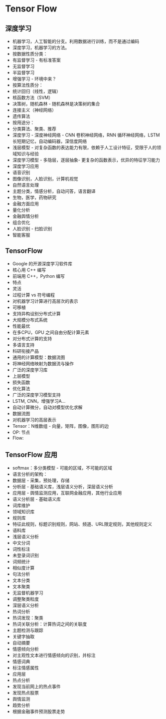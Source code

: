 # Tensor Flow

## 深度学习

- 机器学习，人工智能的分支。利用数据进行训练，而不是通过编码
- 深度学习，机器学习的方法。
- 按数据性质分类：
 - 有监督学习 - 有标准答案
 - 无监督学习
 - 半监督学习
 - 增强学习 - 环境中来？
- 按算法性质分：
 - 统计回归（线性，逻辑）
 - 核函数方法（SVM）
 - 决策树，随机森林 - 随机森林是决策树的集合
 - 连接主义（神经网络）
 - 遗传算法
- 按用途分：
 - 分类算法、聚类、推荐
- 深度学习 - 深度神经网络 - CNN 卷积神经网络，RNN 循环神经网络，LSTM 长短期记忆，自动编码器，深信度网络
- 浅层模型 - 对复杂函数的表达能力有限，依赖于人工设计特征，受限于人的领域知识与经验
- 深度学习模型 - 多隐层，逐层抽象- 更复杂的函数表示，优异的特征学习能力
- 深度学习应用
 - 语音识别
 - 图像识别，人脸识别，计算机视觉
 - 自然语言处理
  - 主题分类，情感分析，自动问答，语言翻译
 - 生物，医学，药物研究
 - 金融方面应用
  - 量化分析
  - 金融舆情分析
  - 组合优化
  - 人脸识别 - 扫脸识别
  - 智能客服

## TensorFlow

- Google 的开源深度学习软件库
- 核心用 C++ 编写
- 前端用 C++，Python 编写
- 特点
 - 灵活
  - 过程计算 vs 符号编程
  - 对机器学习计算进行高层次的表示
 - 可移植
  - 支持异构设别分布式计算
  - 大规模分布式系统
 - 性能最优
  - 在多CPU，GPU 之间自由分配计算元素
  - 对分布式计算的支持
 - 多语言支持
 - 科研衔接产品
- 通用的计算模型：数据流图
 - 将神经网络映射为数据流与操作
- 广泛的深度学习库
 - 上层模型
 - 损失函数
 - 优化算法
- 广泛的深度学习模型支持
 - LSTM, CNN，增强学习A...
- 自动计算微分，自动对模型优化求解
- 数据流图
 - 对机器学习的高层表示
 - Tensor：N维数组 - 向量，矩阵，图像，图形的边
 - OP: 节点
 - Flow:

## TensorFlow 应用

- softmax：多分类模型 - 可能的区域，不可能的区域
- 语言分析的架构：
 - 数据层 - 采集，预处理，存储
 - 分析层 - 基础语义库，浅层语义分析，深层语义分析
 - 应用层 - 舆情监测应用，互联网金融应用，其他行业应用
- 语义分析层 - 基础语义库
 - 词库维护
 - 领域知识库
 - 规则库
  - 特征此规则，标题识别规则，网站、频道、URL限定规则，其他规则定义
 - 语料库
- 浅层语义分析
 - 中文分词
 - 词性标注
 - 未登录词识别
 - 词频统计
 - 相似度计算
 - 句法分析
 - 文本分类
 - 文本聚类
  - 无监督机器学习
  - 调整聚类粒度
- 深层语义分析
 - 热词分析
  - 热词发现：聚类
  - 热词关联分析：计算热词之间的关联度
 - 主题检测与跟踪
 - 关键字抽取
 - 自动摘要
 - 情感倾向分析
  - 对主观性文本进行情感倾向的识别，并标注
  - 情感词典
  - 标注情感属性
- 应用层
 - 热点分析
  - 发现当前网上的热点事件
  - 发现热点股票
 - 舆情监测
 - 趋势分析
  - 根据金融事件预测股票走势
